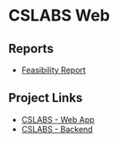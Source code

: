 # CSLABS Web

## Reports

* [Feasibility Report](Reports/RF1-FeasibilityReport.pdf)

## Project Links

* [CSLABS - Web App](https://github.com/ius-csg/cslabs-webapp)
* [CSLABS - Backend](https://github.com/ius-csg/cslabs-backend)
